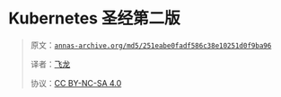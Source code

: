 # Kubernetes 圣经第二版

> 原文：[`annas-archive.org/md5/251eabe0fadf586c38e10251d0f9ba96`](https://annas-archive.org/md5/251eabe0fadf586c38e10251d0f9ba96)
> 
> 译者：[飞龙](https://github.com/wizardforcel)
> 
> 协议：[CC BY-NC-SA 4.0](http://creativecommons.org/licenses/by-nc-sa/4.0/)